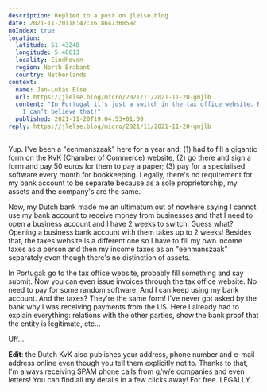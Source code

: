 ```yaml
---
description: Replied to a post on jlelse.blog
date: 2021-11-20T18:47:16.864736859Z
noIndex: true
location:
  latitude: 51.43248
  longitude: 5.48613
  locality: Eindhoven
  region: North Brabant
  country: Netherlands
context:
  name: Jan-Lukas Else
  url: https://jlelse.blog/micro/2021/11/2021-11-20-gmjlb
  content: "In Portugal it’s just a switch in the tax office website. Really?!? \U0001F632
    I can’t believe that!"
  published: 2021-11-20T19:04:53+01:00
reply: https://jlelse.blog/micro/2021/11/2021-11-20-gmjlb
---
```


Yup. I've been a "eenmanszaak" here for a year and: (1) had to fill a gigantic form on the KvK (Chamber of Commerce) website, (2) go there and sign a form and pay 50 euros for them to pay a paper; (3) pay for a specialised software every month for bookkeeping. Legally, there's no requirement for my bank account to be separate because as a sole proprietorship, my assets and the company's are the same.

Now, my Dutch bank made me an ultimatum out of nowhere saying I cannot use my bank account to receive money from businesses and that I need to open a business account and I have 2 weeks to switch. Guess what? Opening a business bank account with them takes up to 2 weeks! Besides that, the taxes website is a different one so I have to fill my own income taxes as a person and then my income taxes as an "eenmanszaak" separately even though there's no distinction of assets.

In Portugal: go to the tax office website, probably fill something and say submit. Now you can even issue invoices through the tax office website. No need to pay for some random software. And I can keep using my bank account. And the taxes? They're the same form! I've never got asked by the bank why I was receiving payments from the US. Here I already had to explain everything: relations with the other parties, show the bank proof that the entity is legitimate, etc...

Uff...

**Edit**: the Dutch KvK also publishes your address, phone number and e-mail address online even though you tell them explicitly not to. Thanks to that, I'm always receiving SPAM phone calls from g/w/e companies and even letters! You can find all my details in a few clicks away! For free. LEGALLY.
